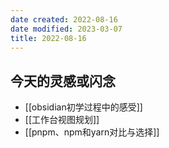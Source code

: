 ```yaml
---
date created: 2022-08-16
date modified: 2023-03-07
title: 2022-08-16
---
```


## 今天的灵感或闪念

- [[obsidian初学过程中的感受]]
- [[工作台视图规划]]
- [[pnpm、npm和yarn对比与选择]]
